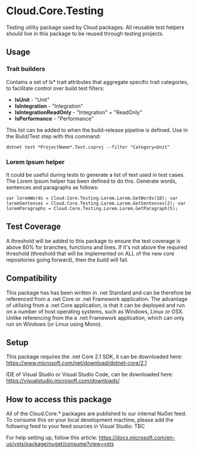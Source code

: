 # **Cloud.Core.Testing**

<div id="description">

Testing utility package used by Cloud packages.  All reusable test helpers should live in this package to be reused through testing projects.

</div>

## Usage
### Trait builders
Contains a set of Is* trait attributes that aggregate specific trait categories, to facilitate control over build test filters:

- **IsUnit** - "Unit"
- **IsIntegration** - "Integration"
- **IsIntegrationReadOnly** - "Integration" + "ReadOnly"
- **IsPerformance** - "Performance"

This list can be added to when the build-release pipeline is defined.  Use in the Build/Test step with this command:

`dotnet test *ProjectName*.Test.csproj --filter "Category=Unit"`

### Lorem Ipsum helper
It could be useful during tests to generate a list of text used in test cases.  The Lorem Ipsum helper has been defined to do this.  Generate words, sentences and paragraphs as follows:

`
var loremWords = Cloud.Core.Testing.Lorem.Lorem.GetWords(10);
var loremSentences = Cloud.Core.Testing.Lorem.Lorem.GetSentences(2);
var loremParagraphs = Cloud.Core.Testing.Lorem.Lorem.GetParagraph(5);
`

## Test Coverage
A threshold will be added to this package to ensure the test coverage is above 80% for branches, functions and lines.  If it's not above the required threshold 
(threshold that will be implemented on ALL of the new core repositories going forward), then the build will fail.

## Compatibility
This package has has been written in .net Standard and can be therefore be referenced from a .net Core or .net Framework application. The advantage of utilising from a .net Core application, 
is that it can be deployed and run on a number of host operating systems, such as Windows, Linux or OSX.  Unlike referencing from the a .net Framework application, which can only run on 
Windows (or Linux using Mono).
 
## Setup
This package requires the .net Core 2.1 SDK, it can be downloaded here: 
https://www.microsoft.com/net/download/dotnet-core/2.1

IDE of Visual Studio or Visual Studio Code, can be downloaded here:
https://visualstudio.microsoft.com/downloads/

## How to access this package
All of the Cloud.Core.* packages are published to our internal NuGet feed.  To consume this on your local development machine, please add the following feed to your feed sources in Visual Studio:
TBC

For help setting up, follow this article: https://docs.microsoft.com/en-us/vsts/package/nuget/consume?view=vsts
